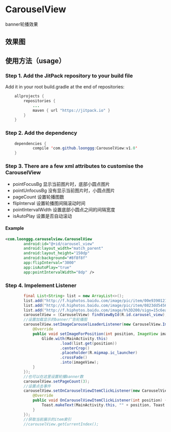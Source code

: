 # CarouselView
banner轮播效果

## 效果图

## 使用方法（usage）
### Step 1. Add the JitPack repository to your build file

Add it in your root build.gradle at the end of repositories:
```java
	allprojects {
		repositories {
			...
			maven { url "https://jitpack.io" }
		}
	}
```
### Step 2. Add the dependency
```java
	dependencies {
	        compile 'com.github.loonggg:CarouselView:v1.0'
	}
  ```
### Step 3. There are a few xml attributes to customise the  CarouselView
* pointFocusBg 显示当前图片时，底部小圆点图片
* pointUnfocusBg 没有显示当前图片时，小圆点图片
* pageCount 设置轮播图数
* flipInterval 设置轮播图间隔滚动时间
* pointIntervalWidth 设置底部小圆点之间的间隔宽度
* isAutoPlay 设置是否自动滚动

#### Example
```xml
<com.loonggg.carouselview.CarouselView
        android:id="@+id/carousel_view"
        android:layout_width="match_parent"
        android:layout_height="150dp"
        android:background="#8f8f8f"
        app:flipInterval="3000"
        app:isAutoPlay="true"
        app:pointIntervalWidth="8dp" />
```

### Step 4. Impelement Listener
```java
        final List<String> list = new ArrayList<>();
        list.add("http://f.hiphotos.baidu.com/image/pic/item/00e93901213fb80e0ee553d034d12f2eb9389484.jpg");
        list.add("http://d.hiphotos.baidu.com/image/pic/item/0823dd54564e92584a00b4e99e82d158ccbf4e84.jpg");
        list.add("http://f.hiphotos.baidu.com/image/h%3D200/sign=15c6eac033adcbef1e3479069cae2e0e/6d81800a19d8bc3e7451d5ce808ba61ea8d3455d.jpg");
        carouselView = (CarouselView) findViewById(R.id.carousel_view);
        //设置加载显示的banner广告轮播图
        carouselView.setImageCarouselLoaderListener(new CarouselView.ImageCarouselLoaderListener() {
            @Override
            public void setImageForPosition(int position, ImageView imageView) {
                Glide.with(MainActivity.this)
                        .load(list.get(position))
                        .centerCrop()
                        .placeholder(R.mipmap.ic_launcher)
                        .crossFade()
                        .into(imageView);
            }
        });
        //也可以在这里设置轮播banner数
        carouselView.setPageCount(3);
        //设置点击事件
        carouselView.setOnCarouselViewItemClickListener(new CarouselView.OnCarouselViewItemClickListener() {
            @Override
            public void OnCarouselViewItemClickListener(int position) {
                Toast.makeText(MainActivity.this, "" + position, Toast.LENGTH_SHORT).show();
            }
        });
        //获取当前展示的item索引
        //carouselView.getCurrentIndex();

```

  
